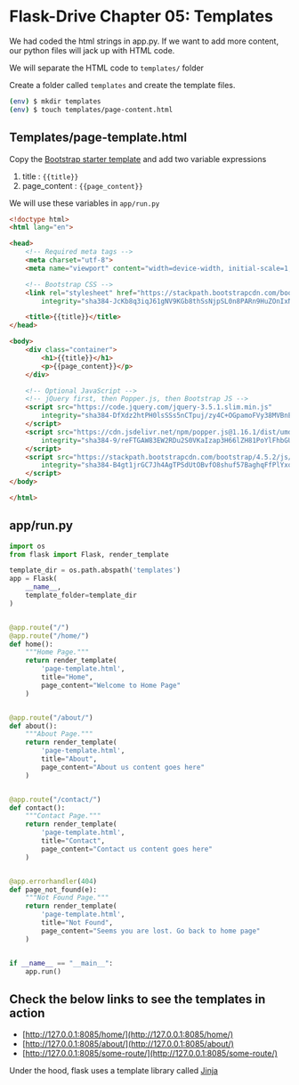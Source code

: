 # Flask-Drive Chapter 05: Templates

We had coded the html strings in app.py. If we want to add more content, our python files will jack up with HTML code.

We will separate the HTML code to ```templates/``` folder

Create a folder called ```templates``` and create the template files.

```bash
(env) $ mkdir templates
(env) $ touch templates/page-content.html
```

## Templates/page-template.html

Copy the [Bootstrap starter template](https://getbootstrap.com/docs/4.5/getting-started/introduction/#starter-template) and add two variable expressions

1. title : ```{{title}}```
2. page_content : ```{{page_content}}```

We will use these variables in ```app/run.py```

```html
<!doctype html>
<html lang="en">

<head>
    <!-- Required meta tags -->
    <meta charset="utf-8">
    <meta name="viewport" content="width=device-width, initial-scale=1, shrink-to-fit=no">

    <!-- Bootstrap CSS -->
    <link rel="stylesheet" href="https://stackpath.bootstrapcdn.com/bootstrap/4.5.2/css/bootstrap.min.css"
        integrity="sha384-JcKb8q3iqJ61gNV9KGb8thSsNjpSL0n8PARn9HuZOnIxN0hoP+VmmDGMN5t9UJ0Z" crossorigin="anonymous">

    <title>{{title}}</title>
</head>

<body>
    <div class="container">
        <h1>{{title}}</h1>
        <p>{{page_content}}</p>
    </div>

    <!-- Optional JavaScript -->
    <!-- jQuery first, then Popper.js, then Bootstrap JS -->
    <script src="https://code.jquery.com/jquery-3.5.1.slim.min.js"
        integrity="sha384-DfXdz2htPH0lsSSs5nCTpuj/zy4C+OGpamoFVy38MVBnE+IbbVYUew+OrCXaRkfj" crossorigin="anonymous">
    </script>
    <script src="https://cdn.jsdelivr.net/npm/popper.js@1.16.1/dist/umd/popper.min.js"
        integrity="sha384-9/reFTGAW83EW2RDu2S0VKaIzap3H66lZH81PoYlFhbGU+6BZp6G7niu735Sk7lN" crossorigin="anonymous">
    </script>
    <script src="https://stackpath.bootstrapcdn.com/bootstrap/4.5.2/js/bootstrap.min.js"
        integrity="sha384-B4gt1jrGC7Jh4AgTPSdUtOBvfO8shuf57BaghqFfPlYxofvL8/KUEfYiJOMMV+rV" crossorigin="anonymous">
    </script>
</body>

</html>
```

## app/run.py

```python
import os
from flask import Flask, render_template

template_dir = os.path.abspath('templates')
app = Flask(
    __name__,
    template_folder=template_dir
)


@app.route("/")
@app.route("/home/")
def home():
    """Home Page."""
    return render_template(
        'page-template.html',
        title="Home",
        page_content="Welcome to Home Page"
    )


@app.route("/about/")
def about():
    """About Page."""
    return render_template(
        'page-template.html',
        title="About",
        page_content="About us content goes here"
    )


@app.route("/contact/")
def contact():
    """Contact Page."""
    return render_template(
        'page-template.html',
        title="Contact",
        page_content="Contact us content goes here"
    )


@app.errorhandler(404)
def page_not_found(e):
    """Not Found Page."""
    return render_template(
        'page-template.html',
        title="Not Found",
        page_content="Seems you are lost. Go back to home page"
    )


if __name__ == "__main__":
    app.run()
```

## Check the below links to see the templates in action

- [http://127.0.0.1:8085/home/](http://127.0.0.1:8085/home/)
- [http://127.0.0.1:8085/about/](http://127.0.0.1:8085/about/)
- [http://127.0.0.1:8085/some-route/](http://127.0.0.1:8085/some-route/)

Under the hood, flask uses a template library called [Jinja](https://palletsprojects.com/p/jinja/)